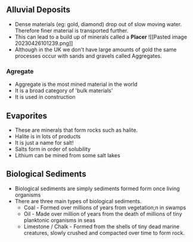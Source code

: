 ## Alluvial Deposits
- Dense materials (eg: gold, diamond) drop out of slow moving water. Therefore finer material is transported further.
- This can lead to a build up of minerals called a **Placer**
![[Pasted image 20230426101239.png]]
- Although in the UK we don't have large amounts of gold the same processes occur with sands and gravels called Aggregates.
### Agregate
- Aggregate is the most mined material in the world
- It is a broad category of 'bulk materials' 
- It is used in construction

## Evaporites
- These are minerals that form rocks such as halite.
- Halite is in lots of products
- It is just a name for salt!
- Salts form in order of solubility
- Lithium can be mined from some salt lakes

## Biological Sediments
- Biological sediments are simply sediments formed form once living organisms
- There are three main types of biological sediments.
	- Coal - Formed over millions of years from vegetation;n in swamps
	- Oil - Made over million of years from the death of millions of tiny planktonic organisms in seas
	- Limestone / Chalk - Formed from the shells of tiny dead marine creatures, slowly crushed and compacted over time to form rock.
